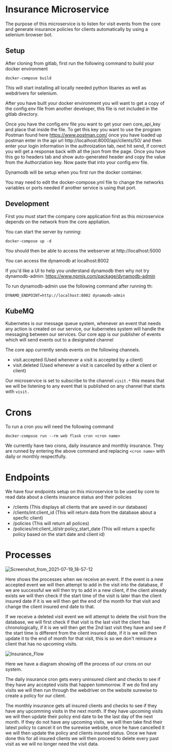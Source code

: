 # Insurance Microservice

The purpose of this microservice is to listen for visit events from the core and generate insurance policies for clients automatically by using a selenium browser bot.

## Setup

After cloning from gitlab, first run the following command to build your docker environment

```
docker-compose build
```

This will start installing all locally needed python libaries as well as webdrivers for selenium.

After you have built your docker environment you will want to get a copy of the config.env file from another developer, this file is not included in the gitlab directory.

Once you have the config.env file you want to get your own core_api_key and place that inside the file. To get this key you want to use the program Postman found here https://www.postman.com/ once you have loaded up postman enter in the api url http://localhost:8000/api/clients/50/ and then enter your login information in the authroization tab, next hit send, if correct you will get a response back with all the json from the page. Once you have this go to headers tab and show auto-generated header and copy the value from the Authorziation key. Now paste that into your config.env file.

Dynamodb will be setup when you first run the docker container.

You may need to edit the docker-compose.yml file to change the networks variables or ports needed if another service is using that port.

## Development

First you must start the company core application first as this microservice depends on the network from the core appliation.

You can start the server by running:
```
docker-compose up -d
```

You should then be able to access the webserver at http://localhost:5000

You can access the dynamodb at localhost:8002

If you'd like a UI to help you understand dynamodb then why not try dynamodb-admin:
https://www.npmjs.com/package/dynamodb-admin

To run dynamodb-admin use the following command after running th:
```
DYNAMO_ENDPOINT=http://localhost:8002 dynamodb-admin
```

## KubeMQ

Kubernetes is our message queue system, whenever an event that needs any action is created on our service, our kubernetes system will handle the messaging between our services. Our core app is our publisher of events which will send events out to a designated channel

The core app currently sends events on the following channels.

- visit.accepted (Used whenever a visit is accepted by a client)
- visit.deleted (Used whenever a visit is cancelled by either a client or client)

Our microservice is set to subscribe to the channel `visit.*` this means that we will be listening to any event that is published on any channel that starts with `visit.`

# Crons

To run a cron you will need the following command
```
docker-compose run --rm web flask cron <cron name>
```

We currently have two crons, daily insurance and monthly insurance. They are runned by entering the above command and replacing `<cron name>` with daily or monthly respectfully.

# Endpoints

We have four endpoints setup on this microservice to be used by core to read data about a clients insurance status and their policies

- /clients (This displays all clients that are saved in our database)
- /clients/int:client_id (This will return data from the database about a specfic client) 
- /policies (This will return all polices)
- /policies/int:client_id/str:policy_start_date (This will return a specfic policy based on the start date and client id)

# Processes

![Screenshot_from_2021-07-19_18-57-12](/uploads/f42b3539c9dbce02e6da7fcfa7d961aa/Screenshot_from_2021-07-19_18-57-12.png)

Here shows the processes when we receive an event. If the event is a new accepted event we will then attempt to add in the visit into the database, if we are successful we will then try to add in a new client, if the client already exists we will then check if the start time of the visit is later than the client insured date if it is we will then get the end of the month for that visit and change the client insured end date to that.

If we receive a deleted visit event we will attempt to delete the visit from the database, we will first check if that visit is the last visit the client has chronologically, if it is we will then get the 2nd last visit they have and see if the start time is different from the client insured date, if it is we will then update it to the end of month for that visit, this is so we don't reinsure a client that has no upcoming visits.

![Insurance_Flow](/uploads/ff7546d71e8ed475ae24a2f4f2beace1/Insurance_Flow.png)

Here we have a diagram showing off the process of our crons on our system.

The daily insurance cron gets every uninsured client and checks to see if they have any accepted visits that happen tommorrow. If we do find any visits we will then run through the webdriver on the website surewise to create a policy for our client.

The monthly insurance gets all insured clients and checks to see if they have any upcomming visits in the next month. If they have upcoming visits we will then update their policy end date to be the last day of the next month. If they do not have any upcoming visits, we will then take find their latest policy to cancel it on the surewise website, once he have cancelled it we will then update the policy and clients insured status. Once we have done this for all insured clients we will then proceed to delete every past visit as we will no longer need the visit data.


